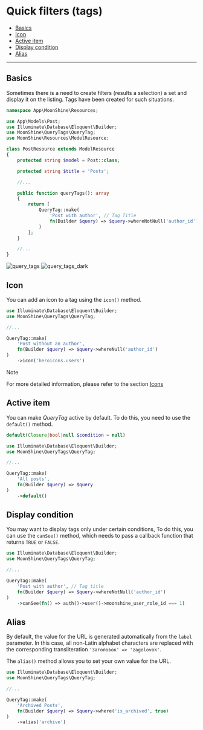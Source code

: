 # Quick filters (tags)

- [Basics](#basics)
- [Icon](#icon)
- [Active item](#active-item)
- [Display condition](#display-condition)
- [Alias](#alias)

---

<a name="basics"></a>
## Basics

Sometimes there is a need to create filters (results a selection) a set and display it on the listing. Tags have been created for such situations.

```php
namespace App\MoonShine\Resources;

use App\Models\Post;
use Illuminate\Database\Eloquent\Builder;
use MoonShine\QueryTags\QueryTag;
use MoonShine\Resources\ModelResource;

class PostResource extends ModelResource
{
    protected string $model = Post::class;

    protected string $title = 'Posts';

    //...

    public function queryTags(): array
    {
        return [
            QueryTag::make(
                'Post with author', // Tag Title
                fn(Builder $query) => $query->whereNotNull('author_id') // Query builder
            )
        ];
    }

    //...
}

```

![query_tags](https://moonshine-laravel.com/screenshots/query_tags.png)
![query_tags_dark](https://moonshine-laravel.com/screenshots/query_tags_dark.png)

<a name="icon"></a>
## Icon

You can add an icon to a tag using the `icon()` method.

```php
use Illuminate\Database\Eloquent\Builder;
use MoonShine\QueryTags\QueryTag;

//...

QueryTag::make(
    'Post without an author',
    fn(Builder $query) => $query->whereNull('author_id')
)
    ->icon('heroicons.users')
```

> [!NOTE]
> For more detailed information, please refer to the section [Icons](https://moonshine-laravel.com/docs/resource/appearance/icons)

<a name="active-item"></a>
## Active item

You can make *QueryTag* active by default. To do this, you need to use the `default()` method.

```php
default(Closure|bool|null $condition = null)
```

```php
use Illuminate\Database\Eloquent\Builder;
use MoonShine\QueryTags\QueryTag;

//...

QueryTag::make(
    'All posts',
    fn(Builder $query) => $query
)
    ->default()
```

<a name="display-condition"></a>
## Display condition

You may want to display tags only under certain conditions, To do this, you can use the `canSee()` method, which needs to pass a callback function that returns `TRUE` or `FALSE`.

```php
use Illuminate\Database\Eloquent\Builder;
use MoonShine\QueryTags\QueryTag;

//...

QueryTag::make(
    'Post with author', // Tag title
    fn(Builder $query) => $query->whereNotNull('author_id')
)
    ->canSee(fn() => auth()->user()->moonshine_user_role_id === 1)
```

<a name="alias"></a>
## Alias

By default, the value for the URL is generated automatically from the `label` parameter. In this case, all non-Latin alphabet characters are replaced with the corresponding transliteration `'Заголовок' => 'zagolovok'`.

The `alias()` method allows you to set your own value for the URL.

```php
use Illuminate\Database\Eloquent\Builder;
use MoonShine\QueryTags\QueryTag;

//...

QueryTag::make(
    'Archived Posts',
    fn(Builder $query) => $query->where('is_archived', true)
)
    ->alias('archive')
```
